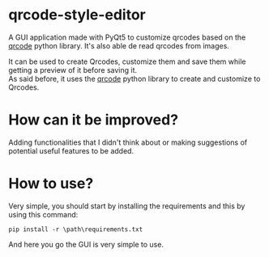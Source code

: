 # qrcode-style-editor
A GUI application made with PyQt5 to customize qrcodes based on the [qrcode](https://pypi.org/project/qrcode/) python library. It's also able de read qrcodes from images.  
  
It can be used to create Qrcodes, customize them and save them while getting a preview of it before saving it.  
As said before, it uses the [qrcode](https://pypi.org/project/qrcode/) python library to create and customize to Qrcodes.

# How can it be improved?
Adding functionalities that I didn't think about or making suggestions of potential useful features to be added.

# How to use?
Very simple, you should start by installing the requirements and this by using this command:  
  
`pip install -r \path\requirements.txt`  
  
And here you go the GUI is very simple to use.

